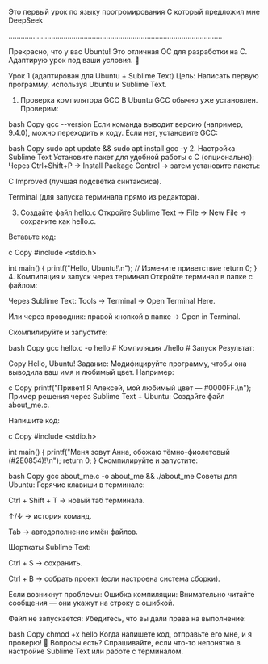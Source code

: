 Это первый урок по языку прогромирования С который предложил мне DeepSeek

.........................................................................................................

Прекрасно, что у вас Ubuntu! Это отличная ОС для разработки на C. Адаптирую урок под ваши условия. 🐧

Урок 1 (адаптирован для Ubuntu + Sublime Text)
Цель: Написать первую программу, используя Ubuntu и Sublime Text.

1. Проверка компилятора GCC
В Ubuntu GCC обычно уже установлен. Проверим:

bash
Copy
gcc --version
Если команда выводит версию (например, 9.4.0), можно переходить к коду.
Если нет, установите GCC:

bash
Copy
sudo apt update && sudo apt install gcc -y
2. Настройка Sublime Text
Установите пакет для удобной работы с C (опционально):
Через Ctrl+Shift+P → Install Package Control → затем установите пакеты:

C Improved (лучшая подсветка синтаксиса).

Terminal (для запуска терминала прямо из редактора).

3. Создайте файл hello.c
Откройте Sublime Text → File → New File → сохраните как hello.c.

Вставьте код:

c
Copy
#include <stdio.h>

int main() {
    printf("Hello, Ubuntu!\n");  // Измените приветствие
    return 0;
}
4. Компиляция и запуск через терминал
Откройте терминал в папке с файлом:

Через Sublime Text: Tools → Terminal → Open Terminal Here.

Или через проводник: правой кнопкой в папке → Open in Terminal.

Скомпилируйте и запустите:

bash
Copy
gcc hello.c -o hello  # Компиляция
./hello               # Запуск
Результат:

Copy
Hello, Ubuntu!
Задание:
Модифицируйте программу, чтобы она выводила ваш имя и любимый цвет. Например:

c
Copy
printf("Привет! Я Алексей, мой любимый цвет — #0000FF.\n");
Пример решения через Sublime Text + Ubuntu:
Создайте файл about_me.c.

Напишите код:

c
Copy
#include <stdio.h>

int main() {
    printf("Меня зовут Анна, обожаю тёмно-фиолетовый (#2E0854)!\n");
    return 0;
}
Скомпилируйте и запустите:

bash
Copy
gcc about_me.c -o about_me && ./about_me
Советы для Ubuntu:
Горячие клавиши в терминале:

Ctrl + Shift + T → новый таб терминала.

↑/↓ → история команд.

Tab → автодополнение имён файлов.

Шорткаты Sublime Text:

Ctrl + S → сохранить.

Ctrl + B → собрать проект (если настроена система сборки).

Если возникнут проблемы:
Ошибка компиляции: Внимательно читайте сообщения — они укажут на строку с ошибкой.

Файл не запускается: Убедитесь, что вы дали права на выполнение:

bash
Copy
chmod +x hello
Когда напишете код, отправьте его мне, и я проверю! 💬
Вопросы есть? Спрашивайте, если что-то непонятно в настройке Sublime Text или работе с терминалом.
